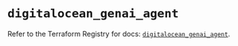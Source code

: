 # `digitalocean_genai_agent`

Refer to the Terraform Registry for docs: [`digitalocean_genai_agent`](https://registry.terraform.io/providers/digitalocean/digitalocean/2.60.0/docs/resources/genai_agent).
